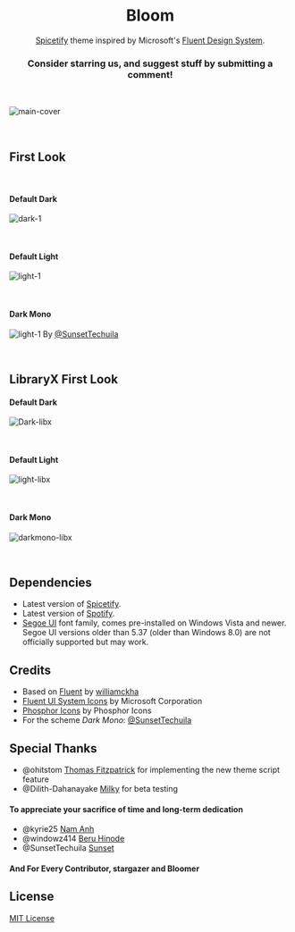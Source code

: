 <div align="center">
  <h1>Bloom</h1>

  [Spicetify](https://github.com/khanhas/spicetify-cli) theme inspired by Microsoft's [Fluent Design System](https://www.microsoft.com/design/fluent).  

### **Consider starring us, and suggest stuff by submitting a comment!**

</div>

<br>

![main-cover](https://raw.githubusercontent.com/nimsandu/spicetify-bloom/main/images/bloom_cover.jpg)

<br>

## First Look

<br>

#### **Default Dark**

![dark-1](https://raw.githubusercontent.com/nimsandu/spicetify-bloom/main/images/dark.png)

<br>

#### **Default Light**

![light-1](https://raw.githubusercontent.com/nimsandu/spicetify-bloom/main/images/light.png)

<br>

#### **Dark Mono**

![light-1](https://raw.githubusercontent.com/nimsandu/spicetify-bloom/main/images/darkmono.png)
By [@SunsetTechuila](https://github.com/SunsetTechuila)

<br>

## **LibraryX First Look**

#### **Default Dark**

![Dark-libx](https://github.com/nimsandu/spicetify-bloom/blob/58b8799bfc963c87d97b5eff1cb1faf48f15c5f3/images/libx_dark.jpg)

<br>

#### **Default Light**

![light-libx](https://github.com/nimsandu/spicetify-bloom/blob/58b8799bfc963c87d97b5eff1cb1faf48f15c5f3/images/libx_light.jpg)

<br>

#### **Dark Mono**

![darkmono-libx](https://github.com/nimsandu/spicetify-bloom/blob/58b8799bfc963c87d97b5eff1cb1faf48f15c5f3/images/libx_darkmono.jpg)

<br>

## Dependencies

- Latest version of [Spicetify](https://github.com/spicetify/spicetify-cli).
- Latest version of [Spotify](https://www.spotify.com/download).
- [Segoe UI](https://en.wikipedia.org/wiki/Segoe#Segoe_UI) font family, comes pre-installed on Windows Vista and newer.
  Segoe UI versions older than 5.37 (older than Windows 8.0) are not officially supported but may work.

## Credits

- Based on [Fluent](https://github.com/williamckha/spicetify-fluent) by [williamckha](https://github.com/williamckha)  
- [Fluent UI System Icons](https://github.com/microsoft/fluentui-system-icons) by Microsoft Corporation  
- [Phosphor Icons](https://github.com/phosphor-icons/phosphor-icons) by Phosphor Icons
- For the scheme *Dark Mono*: [@SunsetTechuila](https://github.com/SunsetTechuila)

## Special Thanks

- @ohitstom [Thomas Fitzpatrick](https://github.com/ohitstom) for implementing the new theme script feature
- @Dilith-Dahanayake [Milky](https://github.com/Dilith-Dahanayake) for beta testing

#### To appreciate your sacrifice of time and long-term dedication

- @kyrie25 [Nam Anh](https://github.com/kyrie25)
- @windowz414 [Beru Hinode](https://github.com/windowz414)
- @SunsetTechuila [Sunset](https://github.com/SunsetTechuila)

#### And For Every Contributor, stargazer and Bloomer

## License

[MIT License](LICENSE)
